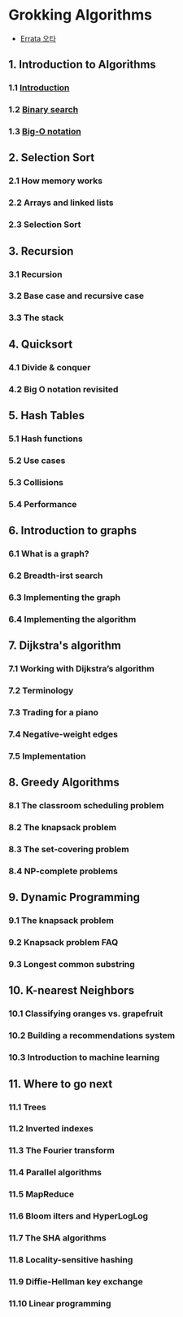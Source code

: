 # Grokking Algorithms
- [Errata 오타](https://adit.io/errata.html)

## 1. Introduction to Algorithms
### 1.1 [Introduction](./ch01/ch01-01.md)
### 1.2 [Binary search](./ch01/ch01-02.md)
### 1.3 [Big-O notation](./ch01/ch01-03.md)

## 2. Selection Sort
### 2.1 How memory works
### 2.2 Arrays and linked lists
### 2.3 Selection Sort

## 3. Recursion
### 3.1 Recursion
### 3.2 Base case and recursive case
### 3.3 The stack

## 4. Quicksort
### 4.1 Divide & conquer
### 4.2 Big O notation revisited

## 5. Hash Tables
### 5.1 Hash functions
### 5.2 Use cases
### 5.3 Collisions
### 5.4 Performance

## 6. Introduction to graphs
### 6.1 What is a graph?
### 6.2 Breadth-irst search
### 6.3 Implementing the graph
### 6.4 Implementing the algorithm

## 7. Dijkstra's algorithm
### 7.1 Working with Dijkstra’s algorithm
### 7.2 Terminology
### 7.3 Trading for a piano
### 7.4 Negative-weight edges
### 7.5 Implementation

## 8. Greedy Algorithms
### 8.1 The classroom scheduling problem
### 8.2 The knapsack problem
### 8.3 The set-covering problem
### 8.4 NP-complete problems

## 9. Dynamic Programming
### 9.1 The knapsack problem
### 9.2 Knapsack problem FAQ
### 9.3 Longest common substring

## 10. K-nearest Neighbors
### 10.1 Classifying oranges vs. grapefruit
### 10.2 Building a recommendations system
### 10.3 Introduction to machine learning

## 11. Where to go next
### 11.1 Trees
### 11.2 Inverted indexes
### 11.3 The Fourier transform
### 11.4 Parallel algorithms
### 11.5 MapReduce
### 11.6 Bloom ilters and HyperLogLog
### 11.7 The SHA algorithms
### 11.8 Locality-sensitive hashing
### 11.9 Diffie-Hellman key exchange
### 11.10 Linear programming